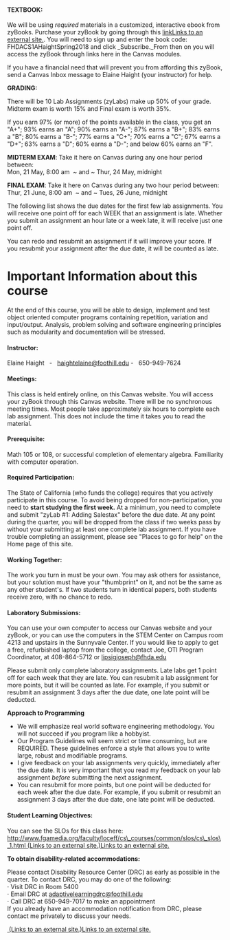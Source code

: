 #### **TEXTBOOK:**

We will be using _required_ materials in a customized, interactive ebook from zyBooks. Purchase your zyBook by going through this [linkLinks to an external site.](http://learn.zybooks.com/). You will need to sign up and enter the book code: FHDACS1AHaightSpring2018 and click _Subscribe._From then on you will access the zyBook through links here in the Canvas modules.

If you have a financial need that will prevent you from affording this zyBook, send a Canvas Inbox message to Elaine Haight (your instructor) for help.

**GRADING:**

There will be 10 Lab Assignments (zyLabs) make up 50% of your grade. Midterm exam is worth 15% and Final exam is worth 35%.

If you earn 97% (or more) of the points available in the class, you get an "A+"; 93% earns an "A"; 90% earns an "A-"; 87% earns a "B+"; 83% earns a "B"; 80% earns a "B-"; 77% earns a "C+"; 70% earns a "C"; 67% earns a "D+"; 63% earns a "D"; 60% earns a "D-"; and below 60% earns an "F".

**MIDTERM EXAM**: Take it here on Canvas during any one hour period between:  
Mon, 21 May, 8:00 am  ~ and ~ Thur, 24 May, midnight

**FINAL EXAM**: Take it here on Canvas during any two hour period between:  
Thur, 21 June, 8:00 am  ~ and ~ Tues, 26 June, midnight

The following list shows the due dates for the first few lab assignments. You will receive one point off for each WEEK that an assignment is late. Whether you submit an assignment an hour late or a week late, it will receive just one point off. 

You can redo and resubmit an assignment if it will improve your score. If you resubmit your assignment after the due date, it will be counted as late.

Important Information about this course
=======================================

[](https://foothillcollege.instructure.com/courses/6325/files/983420/download?wrap=1 "Syllabus-1ANight.pdf")At the end of this course, you will be able to design, implement and test object oriented computer programs containing repetition, variation and input/output. Analysis, problem solving and software engineering principles such as modularity and documentation will be stressed.

#### **Instructor**:

Elaine Haight   -   [haightelaine@foothill.edu](mailto:haightelaine@foothill.edu) -   650-949-7624

#### **Meetings**:

This class is held entirely online, on this Canvas website. You will access your zyBook through this Canvas website. There will be no synchronous meeting times. Most people take approximately six hours to complete each lab assignment. This does not include the time it takes you to read the material.

#### **Prerequisite**:

Math 105 or 108, or successful completion of elementary algebra. Familiarity with computer operation.

#### **Required Participation**:

The State of California (who funds the college) requires that you actively participate in this course. To avoid being dropped for non-participation, you need to **start studying the first week.** At a minimum, you need to complete and submit "zyLab #1: Adding Salestax" before the due date. At any point during the quarter, you will be dropped from the class if two weeks pass by without your submitting at least one complete lab assignment. If you have trouble completing an assignment, please see "Places to go for help" on the Home page of this site.

#### **Working Together:**

The work you turn in must be your own. You may ask others for assistance, but your solution must have your "thumbprint" on it, and not be the same as any other student's. If two students turn in identical papers, both students receive zero, with no chance to redo.

#### **Laboratory Submissions:**

You can use your own computer to access our Canvas website and your zyBook, or you can use the computers in the STEM Center on Campus room 4213 and upstairs in the Sunnyvale Center. If you would like to apply to get a free, refurbished laptop from the college, contact Joe, OTI Program Coordinator, at 408-864-5712 or lipsigjoseph@fhda.edu

Please submit only complete laboratory assignments. Late labs get 1 point off for each week that they are late. You can resubmit a lab assignment for more points, but it will be counted as late. For example, if you submit or resubmit an assignment 3 days after the due date, one late point will be deducted.

**Approach to Programming** 

*   We will emphasize real world software engineering methodology. You will not succeed if you program like a hobbyist.
*   Our Program Guidelines will seem strict or time consuming, but are REQUIRED. These guidelines enforce a style that allows you to write large, robust and modifiable programs.
*   I give feedback on your lab assignments very quickly, immediately after the due date. It is very important that you read my feedback on your lab assignment _before_ submitting the next assignment.
*   You can resubmit for more points, but one point will be deducted for each week after the due date. For example, if you submit or resubmit an assignment 3 days after the due date, one late point will be deducted.

#### **Student Learning Objectives:**

You can see the SLOs for this class here: [http://www.fgamedia.org/faculty/loceff/cs\_courses/common/slos/cs\_slos\_1.html (Links to an external site.)Links to an external site.](http://www.fgamedia.org/faculty/loceff/cs_courses/common/slos/cs_slos_1.html)

**To obtain disability-related accommodations:**

Please contact Disability Resource Center (DRC) as early as possible in the quarter. To contact DRC, you may do one of the following:  
· Visit DRC in Room 5400  
· Email DRC at adaptivelearningdrc@foothill.edu  
· Call DRC at 650-949-7017 to make an appointment  
If you already have an accommodation notification from DRC, please contact me privately to discuss your needs.

[ (Links to an external site.)Links to an external site.](http://www.fgamedia.org/faculty/loceff/cs_courses/common/slos/cs_slos_1.html)
